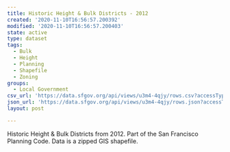```yaml
---
title: Historic Height & Bulk Districts - 2012
created: '2020-11-10T16:56:57.200392'
modified: '2020-11-10T16:56:57.200403'
state: active
type: dataset
tags:
  - Bulk
  - Height
  - Planning
  - Shapefile
  - Zoning
groups:
  - Local Government
csv_url: 'https://data.sfgov.org/api/views/u3m4-4qjy/rows.csv?accessType=DOWNLOAD'
json_url: 'https://data.sfgov.org/api/views/u3m4-4qjy/rows.json?accessType=DOWNLOAD'
layout: post

---
```

Historic Height & Bulk Districts from 2012.  Part of the San Francisco Planning Code.  Data is a zipped GIS shapefile.

